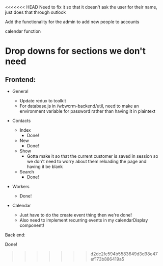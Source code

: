 <<<<<<< HEAD
Need to fix it so that it doesn't ask the user for their name, just does that through outlook

Add the functionality for the admin to add new people to accounts

calendar function 

Drop downs for sections we don't need
=======
## Frontend:

- General
    - Update redux to toolkit
    - For database.js in /wbwcrm-backend/util, need to make an environment variable for password rather than having it in plaintext

- Contacts
    - Index
        - Done!
    - New
        - Done!
    - Show 
        - Gotta make it so that the current customer is saved in session so we don't need to worry about them reloading the page and having it be blank
    - Search 
        - Done!

- Workers
    - Done!

- Calendar
    - Just have to do the create event thing then we're done!
    - Also need to implement recurring events in my calendarDisplay component!

Back end:

Done!
>>>>>>> d2dc2fe594b5583649d3d98e47ef173b886419a5
